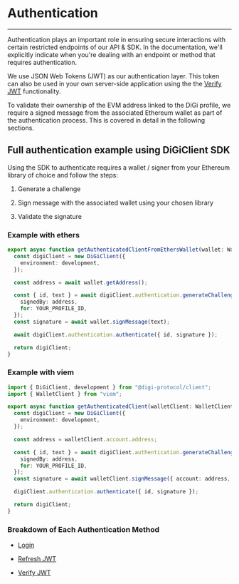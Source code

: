 # Authentication
---

Authentication plays an important role in ensuring secure interactions with certain restricted endpoints of our API & SDK. In the documentation, we'll explicitly indicate when you're dealing with an endpoint or method that requires authentication.

We use JSON Web Tokens (JWT) as our authentication layer. This token can also be used in your own server-side application using the the [Verify JWT](./verify-jwt.md) functionality.

To validate their ownership of the EVM address linked to the DiGi profile, we require a signed message from the associated Ethereum wallet as part of the authentication process. This is covered in detail in the following sections.

## Full authentication example using DiGiClient SDK

Using the SDK to authenticate requires a wallet / signer from your Ethereum library of choice and follow the steps:

1. Generate a challenge

2. Sign message with the associated wallet using your chosen library

3. Validate the signature

### Example with ethers

```typescript
export async function getAuthenticatedClientFromEthersWallet(wallet: Wallet): Promise<DiGiClient> {
  const digiClient = new DiGiClient({
    environment: development,
  });

  const address = await wallet.getAddress();

  const { id, text } = await digiClient.authentication.generateChallenge({
    signedBy: address,
    for: YOUR_PROFILE_ID,
  });
  const signature = await wallet.signMessage(text);

  await digiClient.authentication.authenticate({ id, signature });

  return digiClient;
}

```

### Example with viem

```typescript
import { DiGiClient, development } from "@digi-protocol/client";
import { WalletClient } from "viem";

export async function getAuthenticatedClient(walletClient: WalletClient) {
  const digiClient = new DiGiClient({
    environment: development,
  });

  const address = walletClient.account.address;

  const { id, text } = await digiClient.authentication.generateChallenge({
    signedBy: address,
    for: YOUR_PROFILE_ID,
  });
  const signature = await walletClient.signMessage({ account: address, message: text });

  digiClient.authentication.authenticate({ id, signature });

  return digiClient;
}

```

### Breakdown of Each Authentication Method

* [Login](./login.md)

* [Refresh JWT](./refres-jwt.md)

* [Verify JWT](./verify-jwt.md)